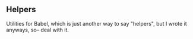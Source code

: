 ## Helpers

Utilities for Babel, which is just another way to say "helpers", but I wrote it
anyways, so– deal with it.
